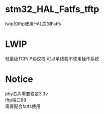 # stm32_HAL_Fatfs_tftp
lwip的tftp使用HAL库的Fatfs
# LWIP
轻量级TCP/IP协议栈 可以单线程不使用操作系统
# Notice
phy芯片需要稳定3.3v  
tftp端口69  
需要配合fatfs使用
